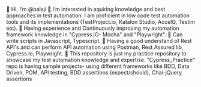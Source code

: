 👋 Hi, I’m @balaji
👀 I’m interested in aquiring knowledge and best approaches in test automation.
I am proficient in low code test automation tools and its implementations (TestProject.io, Katalon Studio, AccelQ, Testim etc).
🌱 Having experience and Continuously improving my automation framework knowledge in "Cypress.iO- Mocha" and "Playwright".
🌱 Can write scripts in Javascript, Typescript.
🌱 Having a good understand of Rest API's and can perform API automation using Postman, Rest Assured lib, Cypress.io, Playwright.
💞️ This repository is just my practice repository to showcase my test automation knowledge and expertise.
"Cypress_Practice" repo is having sample projects- using different frameworks like BDD, Data Driven, POM, API testing, BDD assertions (expect/should), Chai-jQuery assertions
